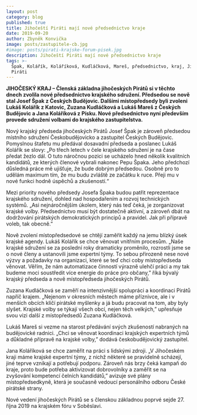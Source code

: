 ```yaml
---
layout: post
category: blog
published: true
title: Jihočeští Piráti mají nové předsednictvo kraje
date: 2019-09-20
author: Zbyněk Konvička
image: posts/zastupitele-cb.jpg
#image: posts/pirati-krajske-forum-pisek.jpg
description: Jihočeští Piráti mají nové předsednictvo kraje
tags: >-
  Špak, Kolářík, Koláříková, Kudláčková, Mareš, předsednictvo, kraj, Jihočeský,
  Piráti
---
```

__JIHOČESKÝ KRAJ – Členská základna jihočeských Pirátů si v těchto dnech zvolila nové předsednictvo krajského sdružení. Předsedou se nově stal Josef Špak z Českých Budějovic. Dalšími místopředsedy byli zvoleni Lukáš Kolářík z Katovic, Zuzana Kudláčková a Lukáš Mareš z Českých Budějovic a Jana Koláříková z Písku. Nové předsednictvo nyní především provede sdružení volbami do krajského zastupitelstva.__

Nový krajský předseda jihočeských Pirátů Josef Špak je zároveň předsedou místního sdružení Českobudějovicko a zastupitel Českých Budějovic. Pomyslnou štafetu mu předával dosavadní předseda a poslanec Lukáš Kolářík se slovy: „Po třech letech v čele krajského sdružení je na čase předat žezlo dál. O tuto náročnou pozici se ucházelo hned několik kvalitních kandidátů, ze kterých členové vybrali nakonec Pepu Špaka. Jeho předchozí důsledná práce mě ujišťuje, že bude dobrým předsedou. Osobně pro to udělám maximum tím, že mu budu zvláště ze začátku k ruce. Přeji mu v nové funkci hodně úspěchů a zkušeností.“

Mezi priority nového předsedy Josefa Špaka budou patřit reprezentace krajského sdružení, dohled nad hospodařením a rozvoj technických systémů. „Asi nejnáročnějším úkolem, který nás teď čeká, je zorganizovat krajské volby. Předsednictvo musí být dostatečně aktivní, a zároveň dbát na dodržování pirátských demokratických principů a pravidel. Jak při přípravě voleb, tak obecně.”

Nově zvolení místopředsedové se chtějí zaměřit každý na jemu blízký úsek krajské agendy. Lukáš Kolářík se chce věnovat vnitřním procesům. „Naše krajské sdružení se za poslední roky dramaticky proměnilo, rozrostli jsme se o nové členy a ustanovili jsme expertní týmy. To sebou přirozeně nese nové výzvy a požadavky na organizaci, které se teď chci coby místopředseda věnovat. Věřím, že nám automatizace činností výrazně ulehčí práci a my tak budeme moci soustředit více energie do práce pro občany,” říká bývalý krajský předseda a nově místopředseda jihočeských Pirátů. 

Zuzana Kudláčková se zaměří na intenzivnější spolupráci a koordinaci Pirátů napříč krajem. „Nejenom v okresních městech máme příznivce, ale i v menších obcích klíčí pirátské myšlenky a já budu pracovat na tom, aby byly slyšet. Krajské volby se týkají všech obcí, nejen těch velkých,” upřesňuje svou vizi další z místopředsedů Zuzana Kudláčková.

Lukáš Mareš si vezme na starost předávání svých zkušeností nabraných na budějovické radnici. „Chci se věnovat koordinaci krajských expertních týmů a důkladné přípravě na krajské volby,” dodává českobudějovický zastupitel.

Jana Koláříková se chce zaměřit na práci s lidskými zdroji. „V Jihočeském kraji máme krajské expertní týmy, z nichž některé se pravidelně scházejí, jiné teprve vznikají a potřebují podporu. Zároveň nás brzy čeká kampaň do kraje, proto bude potřeba aktivizovat dobrovolníky a zaměřit se na zvyšování kompetencí čelních kandidátů,” avizuje své plány místopředsedkyně, která je současně vedoucí personálního odboru České pirátské strany. 

Nové vedení jihočeských Pirátů se s členskou základnou poprvé sejde 27. října 2019 na krajském fóru v Soběslavi.
